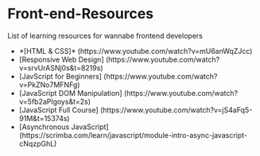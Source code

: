 # Front-end-Resources
List of learning resources for wannabe frontend developers

<ul>
<li>*[HTML & CSS]* (https://www.youtube.com/watch?v=mU6anWqZJcc)</li>
  <li>[Responsive Web Design] (https://www.youtube.com/watch?v=srvUrASNj0s&t=8219s) </li>
  <li>[JavScript for Beginners] (https://www.youtube.com/watch?v=PkZNo7MFNFg) </li>
  <li>[JavaScript DOM Manipulation] (https://www.youtube.com/watch?v=5fb2aPlgoys&t=2s) </li>
  <li>[JavaScript Full Course] (https://www.youtube.com/watch?v=jS4aFq5-91M&t=15374s) </li>
  
  <li>[Asynchronous JavaScript]  (https://scrimba.com/learn/javascript/module-intro-async-javascript-cNqzpGhL)
</ul>
